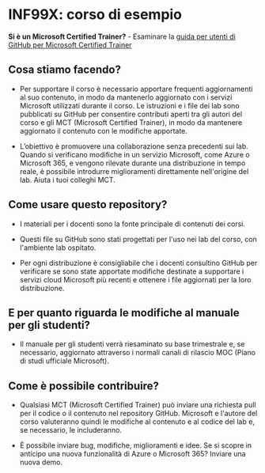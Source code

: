 # INF99X: corso di esempio

**Si è un Microsoft Certified Trainer?** - Esaminare la [guida per utenti di GitHub per Microsoft Certified Trainer](https://microsoftlearning.github.io/MCT-User-Guide/)

## Cosa stiamo facendo?

- Per supportare il corso è necessario apportare frequenti aggiornamenti al suo contenuto, in modo da mantenerlo aggiornato con i servizi Microsoft utilizzati durante il corso. Le istruzioni e i file dei lab sono pubblicati su GitHub per consentire contributi aperti tra gli autori del corso e gli MCT (Microsoft Certified Trainer), in modo da mantenere aggiornato il contenuto con le modifiche apportate.

- L’obiettivo è promuovere una collaborazione senza precedenti sui lab. Quando si verificano modifiche in un servizio Microsoft, come Azure o Microsoft 365, e vengono rilevate durante una distribuzione in tempo reale, è possibile introdurre miglioramenti direttamente nell'origine del lab. Aiuta i tuoi colleghi MCT.

## Come usare questo repository?

- I materiali per i docenti sono la fonte principale di contenuti dei corsi.

- Questi file su GitHub sono stati progettati per l'uso nei lab del corso, con l'ambiente lab ospitato.

- Per ogni distribuzione è consigliabile che i docenti consultino GitHub per verificare se sono state apportate modifiche destinate a supportare i servizi cloud Microsoft più recenti e ottenere i file aggiornati per la loro distribuzione.

## E per quanto riguarda le modifiche al manuale per gli studenti?

- Il manuale per gli studenti verrà riesaminato su base trimestrale e, se necessario, aggiornato attraverso i normali canali di rilascio MOC (Piano di studi ufficiale Microsoft).

## Come è possibile contribuire?

- Qualsiasi MCT (Microsoft Certified Trainer) può inviare una richiesta pull per il codice o il contenuto nel repository GitHub. Microsoft e l'autore del corso valuteranno quindi le modifiche al contenuto e al codice del lab e, se necessario, le includeranno.

- È possibile inviare bug, modifiche, miglioramenti e idee. Se si scopre in anticipo una nuova funzionalità di Azure o Microsoft 365? Inviare una nuova demo.
